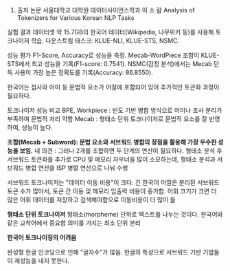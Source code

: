 1. 출처 논문
서울대학교 대학원
데이터사이언스학과
이 소 람
Analysis of Tokenizers for
Various Korean NLP Tasks

실험 결과
데이터셋
약 15.7GB의 한국어 데이터(Wikipedia, 나무위키 등)를 사용해 토크나이저 학습.
다운스트림 태스크: KLUE-NLI, KLUE-STS, NSMC.

성능 평가
F1-Score, Accuracy로 성능을 측정.
Mecab-WordPiece 조합이 KLUE-STS에서 최고 성능을 기록(F1-score: 0.7541).
NSMC(감정 분석)에서는 Mecab 단독 사용이 가장 높은 정확도를 기록(Accuracy: 86.8550).

한국어는 접사와 어미 등 문법적 요소가 어절에 포함되어 있어 추가적인 토큰화 과정이 필요하다.

토크나이저 성능 비교
BPE, Workpiece : 빈도 기반 병합 방식으로 어미나 조사 분리가 부족하여 문법적 처리 약함
Mecab : 형태소 단위 토크나이저로 문법적 요소를 잘 반영하여, 성능이 높다.

**조합(Mecab + Subword): 문법 요소와 서브워드 병합의 장점을 활용해 가장 우수한 성능을 보임.**
내 의견 : 그러나 2개를 조합하면 두 단계의 연산이 필요하다. 형태소 분석 후 서브워드 토큰화를 추가로 CPU 및 메모리 자우너을 많이 소모하는데,
형태소 분석과 서브워드 병합 연산을 ISP 병렬 연산으로 나눠 수행

서브워드 토크나이저는 "데이터 이동 비용"이 크다.
긴 한국어 어절은 분리된 서브워드 토큰 수가 많아서, 토큰 간 이동 및 메모리 입출력 비용이 증가함.
어휘 크기가 크면 더 많은 어휘 데이터를 저장하고 검색해야함으로 이동비용이 더 많이 듦


**형태소 단위 토크나이저**
형태소(morpheme) 단위로 텍스트를 나누는 것이다. 한국어와 같은 교착어에서 중요함
의미를 가지는 최소 단위 분리 

**한국어 토크나이징의 어려움**

완성형 한글 인코딩으로 인해 "글자수"가 많음.
한글의 특성으로 서브워드 기반 기법들이 제성능을 내지 못한다.

